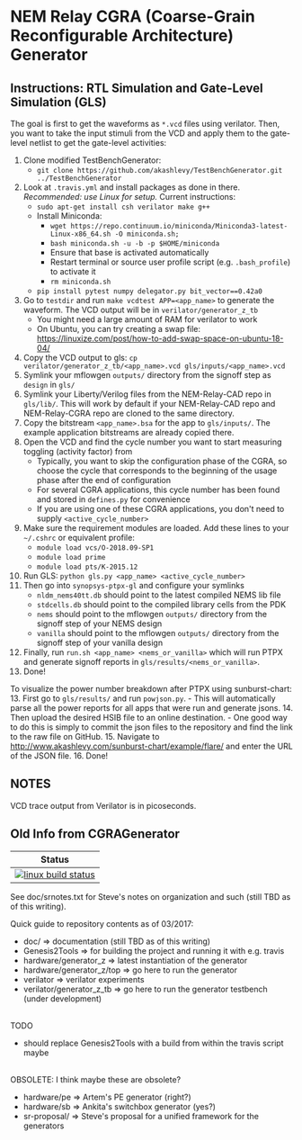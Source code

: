 # NEM Relay CGRA (Coarse-Grain Reconfigurable Architecture) Generator

## Instructions: RTL Simulation and Gate-Level Simulation (GLS)

The goal is first to get the waveforms as `*.vcd` files using verilator.
Then, you want to take the input stimuli from the VCD and apply them to the gate-level netlist to get the gate-level activities:
1. Clone modified TestBenchGenerator:
    - `git clone https://github.com/akashlevy/TestBenchGenerator.git ../TestBenchGenerator`
2. Look at `.travis.yml` and install packages as done in there. *Recommended: use Linux for setup.* Current instructions:
    - `sudo apt-get install csh verilator make g++`
    - Install Miniconda:
        - `wget https://repo.continuum.io/miniconda/Miniconda3-latest-Linux-x86_64.sh -O miniconda.sh;`
        - `bash miniconda.sh -u -b -p $HOME/miniconda`
        - Ensure that base is activated automatically
        - Restart terminal or source user profile script (e.g. `.bash_profile`) to activate it
        - `rm miniconda.sh`
    - `pip install pytest numpy delegator.py bit_vector==0.42a0`
3. Go to `testdir` and run `make vcdtest APP=<app_name>` to generate the waveform. The VCD output will be in `verilator/generator_z_tb`
    - You might need a large amount of RAM for verilator to work
    - On Ubuntu, you can try creating a swap file: https://linuxize.com/post/how-to-add-swap-space-on-ubuntu-18-04/
4. Copy the VCD output to gls: `cp verilator/generator_z_tb/<app_name>.vcd gls/inputs/<app_name>.vcd`
5. Symlink your mflowgen `outputs/` directory from the signoff step as `design` in `gls/`
6. Symlink your Liberty/Verilog files from the NEM-Relay-CAD repo in `gls/lib/`. This will work by default if your NEM-Relay-CAD repo and NEM-Relay-CGRA repo are cloned to the same directory.
7. Copy the bitstream `<app_name>.bsa` for the app to `gls/inputs/`. The example application bitstreams are already copied there.
8. Open the VCD and find the cycle number you want to start measuring toggling (activity factor) from
    - Typically, you want to skip the configuration phase of the CGRA, so choose the cycle that corresponds to the beginning of the usage phase after the end of configuration
    - For several CGRA applications, this cycle number has been found and stored in `defines.py` for convenience
    - If you are using one of these CGRA applications, you don't need to supply `<active_cycle_number>`
9. Make sure the requirement modules are loaded. Add these lines to your `~/.cshrc` or equivalent profile:
    - `module load vcs/O-2018.09-SP1`
    - `module load prime`
    - `module load pts/K-2015.12`
10. Run GLS: `python gls.py <app_name> <active_cycle_number>`
11. Then go into `synopsys-ptpx-gl` and configure your symlinks
    - `nldm_nems40tt.db` should point to the latest compiled NEMS lib file
    - `stdcells.db` should point to the compiled library cells from the PDK
    - `nems` should point to the mflowgen `outputs/` directory from the signoff step of your NEMS design
    - `vanilla` should point to the mflowgen `outputs/` directory from the signoff step of your vanilla design
12. Finally, run `run.sh <app_name> <nems_or_vanilla>` which will run PTPX and generate signoff reports in `gls/results/<nems_or_vanilla>`.
13. Done!


To visualize the power number breakdown after PTPX using sunburst-chart:
13. First go to `gls/results/` and run `powjson.py`.
    - This will automatically parse all the power reports for all apps that were run and generate jsons.
14. Then upload the desired HSIB file to an online destination.
    - One good way to do this is simply to commit the json files to the repository and find the link to the raw file on GitHub.
15. Navigate to http://www.akashlevy.com/sunburst-chart/example/flare/ and enter the URL of the JSON file.
16. Done!

## NOTES

VCD trace output from Verilator is in picoseconds.

## Old Info from CGRAGenerator

| Status                       |
|------------------------------|
| [![linux build status][1]][2]|

[1]: https://travis-ci.org/StanfordAHA/CGRAGenerator.svg?branch=master
[2]: https://travis-ci.org/StanfordAHA/CGRAGenerator

See doc/srnotes.txt for Steve's notes on organization and such
(still TBD as of this writing).

Quick guide to repository contents as of 03/2017:
* doc/ => documentation (still TBD as of this writing)
* Genesis2Tools => for building the project and running it with e.g. travis
* hardware/generator_z => latest instantiation of the generator
* hardware/generator_z/top => go here to run the generator
* verilator => verilator experiments
* verilator/generator_z_tb => go here to run the generator testbench (under development)
<br/><br/>

TODO
* should replace Genesis2Tools with a build from within the travis script maybe
<br/><br/>


OBSOLETE: I think maybe these are obsolete?
* hardware/pe => Artem's PE generator (right?)
* hardware/sb => Ankita's switchbox generator (yes?)
* sr-proposal/ => Steve's proposal for a unified framework for the generators

